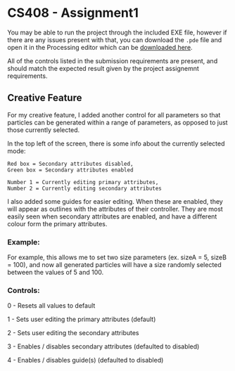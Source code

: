 # CS408 - Assignment1

You may be able to run the project through the included EXE file, however if there are any issues present with that, you can download the `.pde` file and open it in the Processing editor which can be [downloaded here](https://processing.org/download).

All of the controls listed in the submission requirements are present, and should match the expected result given by the project assignemnt requirements.

## Creative Feature

For my creative feature, I added another control for all parameters so that particles can be generated within a range of parameters, as opposed to just those currently selected.

In the top left of the screen, there is some info about the currently selected mode:
```
Red box = Secondary attributes disabled,
Green box = Secondary attributes enabled

Number 1 = Currently editing primary attributes,
Number 2 = Currently editing secondary attributes
```

I also added some guides for easier editing. When these are enabled, they will appear as outlines with the attributes of their controller. They are most easily seen when secondary attributes are enabled, and have a different colour form the primary attributes.

### Example:

For example, this allows me to set two size parameters (ex. sizeA = 5, sizeB = 100), and now all generated particles will have a size randomly selected between the values of 5 and 100. 

### Controls:

0 - Resets all values to default

1 - Sets user editing the primary attributes (default)

2 - Sets user editing the secondary attributes

3 - Enables / disables secondary attributes (defaulted to disabled)

4 - Enables / disables guide(s) (defaulted to disabled)
